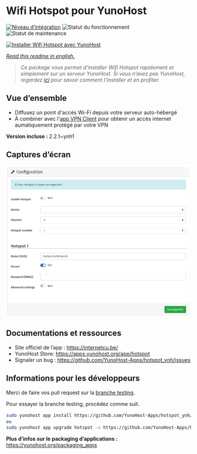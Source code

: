 <!--
N.B.: This README was automatically generated by https://github.com/YunoHost/apps/tree/master/tools/README-generator
It shall NOT be edited by hand.
-->

# Wifi Hotspot pour YunoHost

[![Niveau d’intégration](https://dash.yunohost.org/integration/hotspot.svg)](https://dash.yunohost.org/appci/app/hotspot) ![Statut du fonctionnement](https://ci-apps.yunohost.org/ci/badges/hotspot.status.svg) ![Statut de maintenance](https://ci-apps.yunohost.org/ci/badges/hotspot.maintain.svg)

[![Installer Wifi Hotspot avec YunoHost](https://install-app.yunohost.org/install-with-yunohost.svg)](https://install-app.yunohost.org/?app=hotspot)

*[Read this readme in english.](./README.md)*

> *Ce package vous permet d’installer Wifi Hotspot rapidement et simplement sur un serveur YunoHost.
Si vous n’avez pas YunoHost, regardez [ici](https://yunohost.org/#/install) pour savoir comment l’installer et en profiter.*

## Vue d’ensemble

* Diffusez un point d'accès Wi-Fi depuis votre serveur auto-hébergé
* À combiner avec l'[app VPN Client](https://github.com/labriqueinternet/vpnclient_ynh) pour obtenir un accès internet aumatiquement protégé par votre VPN


**Version incluse :** 2.2.1~ynh1

## Captures d’écran

![Capture d’écran de Wifi Hotspot](./doc/screenshots/hotspot.png)

## Documentations et ressources

* Site officiel de l’app : <https://internetcu.be/>
* YunoHost Store: <https://apps.yunohost.org/app/hotspot>
* Signaler un bug : <https://github.com/YunoHost-Apps/hotspot_ynh/issues>

## Informations pour les développeurs

Merci de faire vos pull request sur la [branche testing](https://github.com/YunoHost-Apps/hotspot_ynh/tree/testing).

Pour essayer la branche testing, procédez comme suit.

``` bash
sudo yunohost app install https://github.com/YunoHost-Apps/hotspot_ynh/tree/testing --debug
ou
sudo yunohost app upgrade hotspot -u https://github.com/YunoHost-Apps/hotspot_ynh/tree/testing --debug
```

**Plus d’infos sur le packaging d’applications :** <https://yunohost.org/packaging_apps>